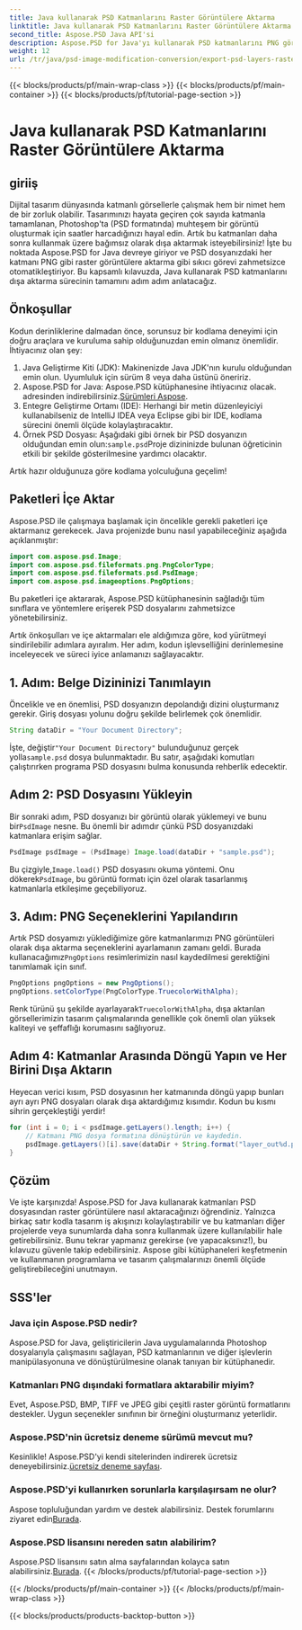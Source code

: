 ```yaml
---
title: Java kullanarak PSD Katmanlarını Raster Görüntülere Aktarma
linktitle: Java kullanarak PSD Katmanlarını Raster Görüntülere Aktarma
second_title: Aspose.PSD Java API'si
description: Aspose.PSD for Java'yı kullanarak PSD katmanlarını PNG görüntülerine aktarmayı öğrenin. Ayrıntılı adım adım eğitimimizle kusursuz dosya manipülasyonunun kilidini açın.
weight: 12
url: /tr/java/psd-image-modification-conversion/export-psd-layers-raster-images/
---
```


{{< blocks/products/pf/main-wrap-class >}}
{{< blocks/products/pf/main-container >}}
{{< blocks/products/pf/tutorial-page-section >}}

# Java kullanarak PSD Katmanlarını Raster Görüntülere Aktarma

## giriiş

Dijital tasarım dünyasında katmanlı görsellerle çalışmak hem bir nimet hem de bir zorluk olabilir. Tasarımınızı hayata geçiren çok sayıda katmanla tamamlanan, Photoshop'ta (PSD formatında) muhteşem bir görüntü oluşturmak için saatler harcadığınızı hayal edin. Artık bu katmanları daha sonra kullanmak üzere bağımsız olarak dışa aktarmak isteyebilirsiniz! İşte bu noktada Aspose.PSD for Java devreye giriyor ve PSD dosyanızdaki her katmanı PNG gibi raster görüntülere aktarma gibi sıkıcı görevi zahmetsizce otomatikleştiriyor. Bu kapsamlı kılavuzda, Java kullanarak PSD katmanlarını dışa aktarma sürecinin tamamını adım adım anlatacağız.

## Önkoşullar

Kodun derinliklerine dalmadan önce, sorunsuz bir kodlama deneyimi için doğru araçlara ve kuruluma sahip olduğunuzdan emin olmanız önemlidir. İhtiyacınız olan şey:

1. Java Geliştirme Kiti (JDK): Makinenizde Java JDK'nın kurulu olduğundan emin olun. Uyumluluk için sürüm 8 veya daha üstünü öneririz.
2.  Aspose.PSD for Java: Aspose.PSD kütüphanesine ihtiyacınız olacak. adresinden indirebilirsiniz.[Sürümleri Aspose](https://releases.aspose.com/psd/java/). 
3. Entegre Geliştirme Ortamı (IDE): Herhangi bir metin düzenleyiciyi kullanabilseniz de IntelliJ IDEA veya Eclipse gibi bir IDE, kodlama sürecini önemli ölçüde kolaylaştıracaktır.
4.  Örnek PSD Dosyası: Aşağıdaki gibi örnek bir PSD dosyanızın olduğundan emin olun:`sample.psd`Proje dizininizde bulunan öğreticinin etkili bir şekilde gösterilmesine yardımcı olacaktır.

Artık hazır olduğunuza göre kodlama yolculuğuna geçelim!

## Paketleri İçe Aktar

Aspose.PSD ile çalışmaya başlamak için öncelikle gerekli paketleri içe aktarmanız gerekecek. Java projenizde bunu nasıl yapabileceğiniz aşağıda açıklanmıştır:

```java
import com.aspose.psd.Image;
import com.aspose.psd.fileformats.png.PngColorType;
import com.aspose.psd.fileformats.psd.PsdImage;
import com.aspose.psd.imageoptions.PngOptions;
```

Bu paketleri içe aktararak, Aspose.PSD kütüphanesinin sağladığı tüm sınıflara ve yöntemlere erişerek PSD dosyalarını zahmetsizce yönetebilirsiniz.

Artık önkoşulları ve içe aktarmaları ele aldığımıza göre, kod yürütmeyi sindirilebilir adımlara ayıralım. Her adım, kodun işlevselliğini derinlemesine inceleyecek ve süreci iyice anlamanızı sağlayacaktır.

## 1. Adım: Belge Dizininizi Tanımlayın

Öncelikle ve en önemlisi, PSD dosyanızın depolandığı dizini oluşturmanız gerekir. Giriş dosyası yolunu doğru şekilde belirlemek çok önemlidir.

```java
String dataDir = "Your Document Directory";
```

 İşte, değiştir`"Your Document Directory"` bulunduğunuz gerçek yolla`sample.psd` dosya bulunmaktadır. Bu satır, aşağıdaki komutları çalıştırırken programa PSD dosyasını bulma konusunda rehberlik edecektir.

## Adım 2: PSD Dosyasını Yükleyin

 Bir sonraki adım, PSD dosyanızı bir görüntü olarak yüklemeyi ve bunu bir`PsdImage` nesne. Bu önemli bir adımdır çünkü PSD dosyanızdaki katmanlara erişim sağlar.

```java
PsdImage psdImage = (PsdImage) Image.load(dataDir + "sample.psd");
```

 Bu çizgiyle,`Image.load()` PSD dosyasını okuma yöntemi. Onu dökerek`PsdImage`, bu görüntü formatı için özel olarak tasarlanmış katmanlarla etkileşime geçebiliyoruz.

## 3. Adım: PNG Seçeneklerini Yapılandırın

Artık PSD dosyamızı yüklediğimize göre katmanlarımızı PNG görüntüleri olarak dışa aktarma seçeneklerini ayarlamanın zamanı geldi. Burada kullanacağımız`PngOptions` resimlerimizin nasıl kaydedilmesi gerektiğini tanımlamak için sınıf.

```java
PngOptions pngOptions = new PngOptions();
pngOptions.setColorType(PngColorType.TruecolorWithAlpha);
```

 Renk türünü şu şekilde ayarlayarak`TruecolorWithAlpha`, dışa aktarılan görsellerimizin tasarım çalışmalarında genellikle çok önemli olan yüksek kaliteyi ve şeffaflığı korumasını sağlıyoruz.

## Adım 4: Katmanlar Arasında Döngü Yapın ve Her Birini Dışa Aktarın

Heyecan verici kısım, PSD dosyasının her katmanında döngü yapıp bunları ayrı ayrı PNG dosyaları olarak dışa aktardığımız kısımdır. Kodun bu kısmı sihrin gerçekleştiği yerdir!

```java
for (int i = 0; i < psdImage.getLayers().length; i++) {
    // Katmanı PNG dosya formatına dönüştürün ve kaydedin.
    psdImage.getLayers()[i].save(dataDir + String.format("layer_out%d.png", i + 1), pngOptions);
}
```

## Çözüm

Ve işte karşınızda! Aspose.PSD for Java kullanarak katmanları PSD dosyasından raster görüntülere nasıl aktaracağınızı öğrendiniz. Yalnızca birkaç satır kodla tasarım iş akışınızı kolaylaştırabilir ve bu katmanları diğer projelerde veya sunumlarda daha sonra kullanmak üzere kullanılabilir hale getirebilirsiniz. Bunu tekrar yapmanız gerekirse (ve yapacaksınız!), bu kılavuzu güvenle takip edebilirsiniz. Aspose gibi kütüphaneleri keşfetmenin ve kullanmanın programlama ve tasarım çalışmalarınızı önemli ölçüde geliştirebileceğini unutmayın.

## SSS'ler

### Java için Aspose.PSD nedir?
Aspose.PSD for Java, geliştiricilerin Java uygulamalarında Photoshop dosyalarıyla çalışmasını sağlayan, PSD katmanlarının ve diğer işlevlerin manipülasyonuna ve dönüştürülmesine olanak tanıyan bir kütüphanedir.

### Katmanları PNG dışındaki formatlara aktarabilir miyim?
Evet, Aspose.PSD, BMP, TIFF ve JPEG gibi çeşitli raster görüntü formatlarını destekler. Uygun seçenekler sınıfının bir örneğini oluşturmanız yeterlidir.

### Aspose.PSD'nin ücretsiz deneme sürümü mevcut mu?
 Kesinlikle! Aspose.PSD'yi kendi sitelerinden indirerek ücretsiz deneyebilirsiniz.[ücretsiz deneme sayfası](https://releases.aspose.com/).

### Aspose.PSD'yi kullanırken sorunlarla karşılaşırsam ne olur?
Aspose topluluğundan yardım ve destek alabilirsiniz. Destek forumlarını ziyaret edin[Burada](https://forum.aspose.com/c/psd/34).

### Aspose.PSD lisansını nereden satın alabilirim?
 Aspose.PSD lisansını satın alma sayfalarından kolayca satın alabilirsiniz.[Burada](https://purchase.aspose.com/buy).
{{< /blocks/products/pf/tutorial-page-section >}}

{{< /blocks/products/pf/main-container >}}
{{< /blocks/products/pf/main-wrap-class >}}

{{< blocks/products/products-backtop-button >}}
